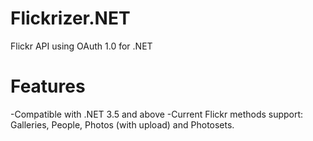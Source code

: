 Flickrizer.NET
==============

Flickr API using OAuth 1.0 for .NET

Features
==============
-Compatible with .NET 3.5 and above
-Current Flickr methods support: Galleries, People, Photos (with upload) and Photosets.
